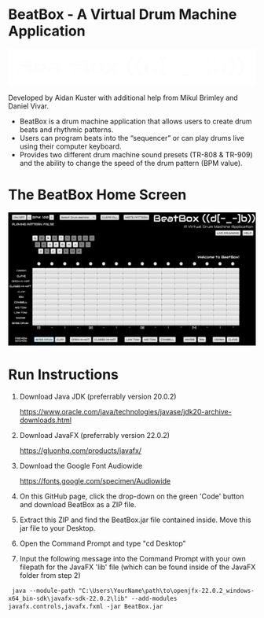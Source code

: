 # BeatBox - A Virtual Drum Machine Application

![image alt](https://github.com/aidankuster/BeatBox/blob/main/BeatBoxLogo-removebg-preview.png?raw=true)

Developed by Aidan Kuster with additional help from Mikul Brimley and Daniel Vivar.

- BeatBox is a drum machine application that allows users to create drum beats and rhythmic patterns.
- Users can program beats into the “sequencer” or can play drums live using their computer keyboard.
- Provides two different drum machine sound presets (TR-808 & TR-909) and the ability to change the speed of the drum pattern (BPM value).

# The BeatBox Home Screen
![image alt](https://github.com/aidankuster/BeatBox/blob/main/Screenshot%20(137).png?raw=true)

# Run Instructions
  1. Download Java JDK (preferrably version 20.0.2)
     
     https://www.oracle.com/java/technologies/javase/jdk20-archive-downloads.html
  3. Download JavaFX (preferrably version 22.0.2)

     https://gluonhq.com/products/javafx/
  5. Download the Google Font Audiowide

     https://fonts.google.com/specimen/Audiowide
  7. On this GitHub page, click the drop-down on the green 'Code' button and download BeatBox as a ZIP file.
  8. Extract this ZIP and find the BeatBox.jar file contained inside. Move this jar file to your Desktop.
  9. Open the Command Prompt and type "cd Desktop"
  10. Input the following message into the Command Prompt with your own filepath for the JavaFX 'lib' file (which can be found inside of the JavaFX folder from step 2)
     
     java --module-path "C:\Users\YourName\path\to\openjfx-22.0.2_windows-x64_bin-sdk\javafx-sdk-22.0.2\lib" --add-modules javafx.controls,javafx.fxml -jar BeatBox.jar
  
